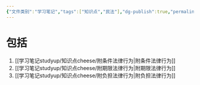 ```yaml
---
{"文件类别":"学习笔记","tags":["知识点","民法"],"dg-publish":true,"permalink":"/学习笔记studyup/知识点cheese/法律行为的附款/","dgPassFrontmatter":true,"created":"2024-07-19T08:33:20.588+08:00","updated":"2024-10-23T12:18:07.899+08:00"}
---
```


# 包括
1. [[学习笔记studyup/知识点cheese/附条件法律行为\|附条件法律行为]]
2.  [[学习笔记studyup/知识点cheese/附期限法律行为\|附期限法律行为]]
3.  [[学习笔记studyup/知识点cheese/附负担法律行为\|附负担法律行为]]